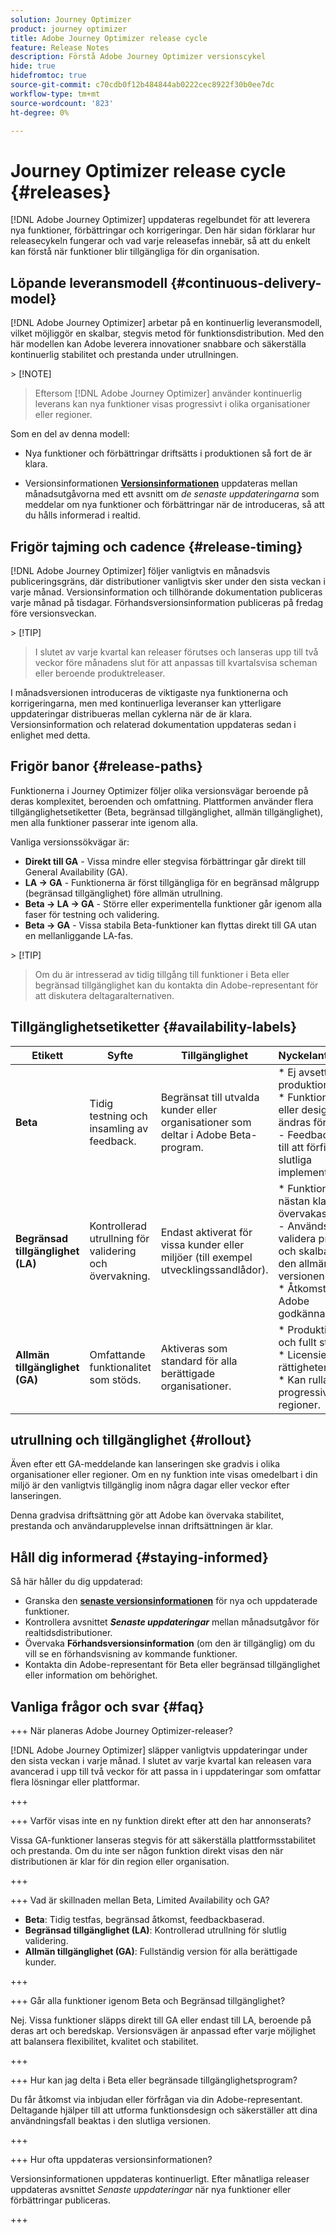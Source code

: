 ```yaml
---
solution: Journey Optimizer
product: journey optimizer
title: Adobe Journey Optimizer release cycle
feature: Release Notes
description: Förstå Adobe Journey Optimizer versionscykel
hide: true
hidefromtoc: true
source-git-commit: c70cdb0f12b484844ab0222cec8922f30b0ee7dc
workflow-type: tm+mt
source-wordcount: '823'
ht-degree: 0%

---
```


# Journey Optimizer release cycle {#releases}

[!DNL Adobe Journey Optimizer] uppdateras regelbundet för att leverera nya funktioner, förbättringar och korrigeringar. Den här sidan förklarar hur releasecykeln fungerar och vad varje releasefas innebär, så att du enkelt kan förstå när funktioner blir tillgängliga för din organisation.

## Löpande leveransmodell {#continuous-delivery-model}

[!DNL Adobe Journey Optimizer] arbetar på en kontinuerlig leveransmodell, vilket möjliggör en skalbar, stegvis metod för funktionsdistribution. Med den här modellen kan Adobe leverera innovationer snabbare och säkerställa kontinuerlig stabilitet och prestanda under utrullningen.

&#x200B;> [!NOTE]
>
> Eftersom [!DNL Adobe Journey Optimizer] använder kontinuerlig leverans kan nya funktioner visas progressivt i olika organisationer eller regioner.

Som en del av denna modell:

* Nya funktioner och förbättringar driftsätts i produktionen så fort de är klara.

* Versionsinformationen [**Versionsinformationen**](release-notes.md) uppdateras mellan månadsutgåvorna med ett avsnitt om _de senaste uppdateringarna_ som meddelar om nya funktioner och förbättringar när de introduceras, så att du hålls informerad i realtid.

## Frigör tajming och cadence {#release-timing}

[!DNL Adobe Journey Optimizer] följer vanligtvis en månadsvis publiceringsgräns, där distributioner vanligtvis sker under den sista veckan i varje månad. Versionsinformation och tillhörande dokumentation publiceras varje månad på tisdagar. Förhandsversionsinformation publiceras på fredag före versionsveckan.

&#x200B;> [!TIP]
>
> I slutet av varje kvartal kan releaser förutses och lanseras upp till två veckor före månadens slut för att anpassas till kvartalsvisa scheman eller beroende produktreleaser.

I månadsversionen introduceras de viktigaste nya funktionerna och korrigeringarna, men med kontinuerliga leveranser kan ytterligare uppdateringar distribueras mellan cyklerna när de är klara. Versionsinformation och relaterad dokumentation uppdateras sedan i enlighet med detta.


## Frigör banor {#release-paths}

Funktionerna i Journey Optimizer följer olika versionsvägar beroende på deras komplexitet, beroenden och omfattning. Plattformen använder flera tillgänglighetsetiketter (Beta, begränsad tillgänglighet, allmän tillgänglighet), men alla funktioner passerar inte igenom alla.

Vanliga versionssökvägar är:

* **Direkt till GA** - Vissa mindre eller stegvisa förbättringar går direkt till General Availability (GA).
* **LA → GA** - Funktionerna är först tillgängliga för en begränsad målgrupp (begränsad tillgänglighet) före allmän utrullning.
* **Beta → LA → GA** - Större eller experimentella funktioner går igenom alla faser för testning och validering.
* **Beta → GA** - Vissa stabila Beta-funktioner kan flyttas direkt till GA utan en mellanliggande LA-fas.

&#x200B;> [!TIP]
>
> Om du är intresserad av tidig tillgång till funktioner i Beta eller begränsad tillgänglighet kan du kontakta din Adobe-representant för att diskutera deltagaralternativen.


## Tillgänglighetsetiketter {#availability-labels}

| **Etikett** | **Syfte** | **Tillgänglighet** | **Nyckelanteckningar** |
|------------|-------------|------------------|----------------|
| **Beta** | Tidig testning och insamling av feedback. | Begränsat till utvalda kunder eller organisationer som deltar i Adobe Beta-program. | * Ej avsett för produktion.<br>* Funktionaliteten eller designen kan ändras före GA.<br>- Feedback hjälper till att förfina den slutliga implementeringen. |
| **Begränsad tillgänglighet (LA)** | Kontrollerad utrullning för validering och övervakning. | Endast aktiverat för vissa kunder eller miljöer (till exempel utvecklingssandlådor). | * Funktionen är nästan klar och övervakas aktivt.<br> - Används för att validera prestanda och skalbarhet före den allmänna versionen.<br>* Åtkomst kräver Adobe godkännande. |
| **Allmän tillgänglighet (GA)** | Omfattande funktionalitet som stöds. | Aktiveras som standard för alla berättigade organisationer. | * Produktionsklar och fullt stödd.<br>* Licensiering eller rättigheter kan gälla.<br>* Kan rulla ut progressivt mellan regioner. |


## utrullning och tillgänglighet {#rollout}

Även efter ett GA-meddelande kan lanseringen ske gradvis i olika organisationer eller regioner. Om en ny funktion inte visas omedelbart i din miljö är den vanligtvis tillgänglig inom några dagar eller veckor efter lanseringen.

Denna gradvisa driftsättning gör att Adobe kan övervaka stabilitet, prestanda och användarupplevelse innan driftsättningen är klar.


## Håll dig informerad {#staying-informed}

Så här håller du dig uppdaterad:

* Granska den [**senaste versionsinformationen**](release-notes.md) för nya och uppdaterade funktioner.
* Kontrollera avsnittet **_Senaste uppdateringar_** mellan månadsutgåvor för realtidsdistributioner.
* Övervaka **Förhandsversionsinformation** (om den är tillgänglig) om du vill se en förhandsvisning av kommande funktioner.
* Kontakta din Adobe-representant för Beta eller begränsad tillgänglighet eller information om behörighet.


## Vanliga frågor och svar {#faq}

+++ När planeras Adobe Journey Optimizer-releaser?

[!DNL Adobe Journey Optimizer] släpper vanligtvis uppdateringar under den sista veckan i varje månad. I slutet av varje kvartal kan releasen vara avancerad i upp till två veckor för att passa in i uppdateringar som omfattar flera lösningar eller plattformar.

+++

+++ Varför visas inte en ny funktion direkt efter att den har annonserats?

Vissa GA-funktioner lanseras stegvis för att säkerställa plattformsstabilitet och prestanda. Om du inte ser någon funktion direkt visas den när distributionen är klar för din region eller organisation.

+++

+++ Vad är skillnaden mellan Beta, Limited Availability och GA?

* **Beta**: Tidig testfas, begränsad åtkomst, feedbackbaserad.
* **Begränsad tillgänglighet (LA)**: Kontrollerad utrullning för slutlig validering.
* **Allmän tillgänglighet (GA)**: Fullständig version för alla berättigade kunder.

+++

+++ Går alla funktioner igenom Beta och Begränsad tillgänglighet?

Nej. Vissa funktioner släpps direkt till GA eller endast till LA, beroende på deras art och beredskap. Versionsvägen är anpassad efter varje möjlighet att balansera flexibilitet, kvalitet och stabilitet.

+++

+++ Hur kan jag delta i Beta eller begränsade tillgänglighetsprogram?

Du får åtkomst via inbjudan eller förfrågan via din Adobe-representant. Deltagande hjälper till att utforma funktionsdesign och säkerställer att dina användningsfall beaktas i den slutliga versionen.

+++

+++ Hur ofta uppdateras versionsinformationen?

Versionsinformationen uppdateras kontinuerligt. Efter månatliga releaser uppdateras avsnittet _Senaste uppdateringar_ när nya funktioner eller förbättringar publiceras.

+++
